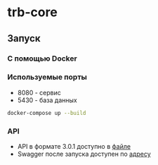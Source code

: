 # trb-core

## Запуск

### С помощью Docker

### Используемые порты

- 8080 - сервис
- 5430 - база данных

```bash
docker-compose up --build
```

### API

- API в формате 3.0.1 доступно в [файле](./docs/api-docs.yaml)
- Swagger после запуска доступен по [адресу](http://localhost:8080/swagger-ui/index.html) 
